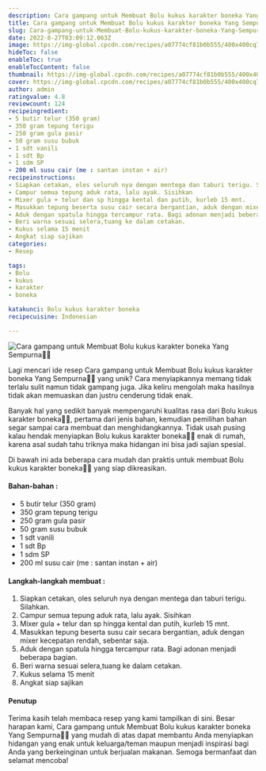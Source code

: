 ```yaml
---
description: Cara gampang untuk Membuat Bolu kukus karakter boneka Yang Sempurna"
title: Cara gampang untuk Membuat Bolu kukus karakter boneka Yang Sempurna
slug: Cara-gampang-untuk-Membuat-Bolu-kukus-karakter-boneka-Yang-Sempurna
date: 2022-8-27T03:09:12.063Z
image: https://img-global.cpcdn.com/recipes/a07774cf81b0b555/400x400cq70/photo.jpg
hideToc: false
enableToc: true
enableTocContent: false
thumbnail: https://img-global.cpcdn.com/recipes/a07774cf81b0b555/400x400cq70/photo.jpg
cover: https://img-global.cpcdn.com/recipes/a07774cf81b0b555/400x400cq70/photo.jpg
author: admin
ratingvalue: 4.8
reviewcount: 124
recipeingredient:
- 5 butir telur (350 gram)
- 350 gram tepung terigu
- 250 gram gula pasir
- 50 gram susu bubuk
- 1 sdt vanili
- 1 sdt Bp
- 1 sdm SP
- 200 ml susu cair (me : santan instan + air)
recipeinstructions:
- Siapkan cetakan, oles seluruh nya dengan mentega dan taburi terigu. Silahkan.
- Campur semua tepung aduk rata, lalu ayak. Sisihkan
- Mixer gula + telur dan sp hingga kental dan putih, kurleb 15 mnt.
- Masukkan tepung beserta susu cair secara bergantian, aduk dengan mixer kecepatan rendah, sebentar saja.
- Aduk dengan spatula hingga tercampur rata. Bagi adonan menjadi beberapa bagian.
- Beri warna sesuai selera,tuang ke dalam cetakan.
- Kukus selama 15 menit
- Angkat siap sajikan
categories:
- Resep

tags:
- Bolu
- kukus
- karakter
- boneka

katakunci: Bolu kukus karakter boneka
recipecuisine: Indonesian

---
```


![Cara gampang untuk Membuat Bolu kukus karakter boneka Yang Sempurna👩‍🍳](https://img-global.cpcdn.com/recipes/a07774cf81b0b555/400x400cq70/photo.jpg)

Lagi mencari ide resep Cara gampang untuk Membuat Bolu kukus karakter boneka Yang Sempurna👩‍🍳 yang unik? Cara menyiapkannya memang tidak terlalu sulit namun tidak gampang juga. Jika keliru mengolah maka hasilnya tidak akan memuaskan dan justru cenderung tidak enak.

Banyak hal yang sedikit banyak mempengaruhi kualitas rasa dari Bolu kukus karakter boneka👩‍🍳, pertama dari jenis bahan, kemudian pemilihan bahan segar sampai cara membuat dan menghidangkannya. Tidak usah pusing kalau hendak menyiapkan Bolu kukus karakter boneka👩‍🍳 enak di rumah, karena asal sudah tahu triknya maka hidangan ini bisa jadi sajian spesial.

Di bawah ini ada beberapa cara mudah dan praktis untuk membuat Bolu kukus karakter boneka👩‍🍳 yang siap dikreasikan.

<!--inarticleads1-->

#### Bahan-bahan :

- 5 butir telur (350 gram)
- 350 gram tepung terigu
- 250 gram gula pasir
- 50 gram susu bubuk
- 1 sdt vanili
- 1 sdt Bp
- 1 sdm SP
- 200 ml susu cair (me : santan instan + air)

<!--inarticleads2-->

#### Langkah-langkah membuat :

1. Siapkan cetakan, oles seluruh nya dengan mentega dan taburi terigu. Silahkan.
1. Campur semua tepung aduk rata, lalu ayak. Sisihkan
1. Mixer gula + telur dan sp hingga kental dan putih, kurleb 15 mnt.
1. Masukkan tepung beserta susu cair secara bergantian, aduk dengan mixer kecepatan rendah, sebentar saja.
1. Aduk dengan spatula hingga tercampur rata. Bagi adonan menjadi beberapa bagian.
1. Beri warna sesuai selera,tuang ke dalam cetakan.
1. Kukus selama 15 menit
1. Angkat siap sajikan

#### Penutup

Terima kasih telah membaca resep yang kami tampilkan di sini. Besar harapan kami, Cara gampang untuk Membuat Bolu kukus karakter boneka Yang Sempurna👩‍🍳 yang mudah di atas dapat membantu Anda menyiapkan hidangan yang enak untuk keluarga/teman maupun menjadi inspirasi bagi Anda yang berkeinginan untuk berjualan makanan. Semoga bermanfaat dan selamat mencoba!